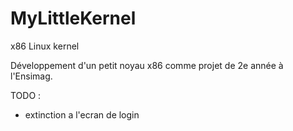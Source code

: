 # MyLittleKernel
x86 Linux kernel

Développement d'un petit noyau x86 comme projet de 2e année à l'Ensimag.

TODO :
- extinction a l'ecran de login